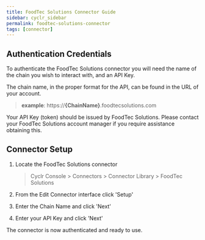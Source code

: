 ```yaml
---
title: FoodTec Solutions Connector Guide
sidebar: cyclr_sidebar
permalink: foodtec-solutions-connector
tags: [connector]
---
```


## Authentication Credentials

To authenticate the FoodTec Solutions connector you will need the name of the chain you wish to interact with, and an API Key.

The chain name, in the proper format for the API, can be found in the URL of your account.

  > **example**: https://**{ChainName}**.foodtecsolutions<span></span>.com

Your API Key (token) should be issued by FoodTec Solutions. Please contact your FoodTec Solutions account manager if you require assistance obtaining this.

## Connector Setup

1. Locate the FoodTec Solutions connector

   > Cyclr Console > Connectors > Connector Library > FoodTec Solutions

2. From the Edit Connector interface click 'Setup'

3. Enter the Chain Name and click 'Next'

4. Enter your API Key and click 'Next'

The connector is now authenticated and ready to use.
